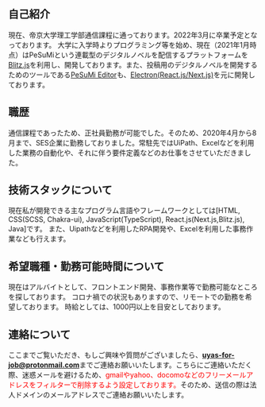 ## 自己紹介
現在、帝京大学理工学部通信課程に通っております。2022年3月に卒業予定となっております。
大学に入学時よりプログラミング等を始め、現在（2021年1月時点）はPeSuMiという連載型のデジタルノベルを配信するプラットフォームを[Blitz.js](https://github.com/blitz-js/blitz)を利用し、開発しております。また、投稿用のデジタルノベルを開発するためのツールである[PeSuMi Editor](https://github.com/u-yas/pesumi-editor)も、[Electron(React.js/Next.js)](https://github.com/vercel/next.js/tree/canary/examples/with-electron)を元に開発しております。

## 職歴
通信課程であったため、正社員勤務が可能でした。そのため、2020年4月から8月まで、SES企業に勤務しておりました。常駐先ではUiPath、Excelなどを利用した業務の自動化や、それに伴う要件定義などのお仕事をさせていただきました。

## 技術スタックについて
現在私が開発できる主なプログラム言語やフレームワークとしては[HTML, CSS(SCSS, Chakra-ui), JavaScript(TypeScript), React.js(Next.js,Blitz.js), Java]です。
また、Uipathなどを利用したRPA開発や、Excelを利用した事務作業なども行えます。

## 希望職種・勤務可能時間について
 現在はアルバイトとして、フロントエンド開発、事務作業等で勤務可能なところを探しております。
 コロナ禍での状況もありますので、リモートでの勤務を希望しております。
 時給としては、1000円以上を目安としております。

## 連絡について
ここまでご覧いただき、もしご興味や質問がございましたら、**uyas-for-job@protonmail.com**までご連絡お願いいたします。こちらにご連絡いただく際、迷惑メールを避けるため、<font color="Red">gmailやyahoo、docomoなどのフリーメールアドレスをフィルターで削除するよう設定しております。</font>そのため、送信の際は法人ドメインのメールアドレスでご連絡お願いいたします。

